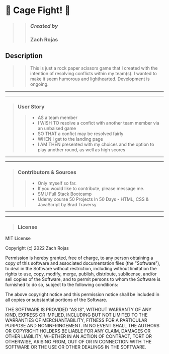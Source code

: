 #  👊 Cage Fight! 👊

>> ### *Created by*
>> ### **Zach Rojas**

## Description

>> This is just a rock paper scissors game that I created with the intention of resolving conflicts within my team(s). 
>> I wanted to make it seem humorous and lighthearted.
>> Development is ongoing.
___
___
> ### **User Story**
>> - AS a team member
>> - I WISH TO resolve a confict with another team member via an unbaised game
>> - SO THAT a confict may be resolved fairly
>> - WHEN I get to the landing page
>> - I AM THEN presented with my choices and the option to play another round, as well as high scores
___
___
> ### **Contributors & Sources**
>> - Only myself so far. 
>> - If you would like to contribute, please message me.
>> - SMU Full Stack Bootcamp
>> - Udemy course 50 Projects In 50 Days - HTML, CSS & JavaScript by Brad Traversy
___
___
> ### **License**
MIT License

Copyright (c) 2022 Zach Rojas

Permission is hereby granted, free of charge, to any person obtaining a copy
of this software and associated documentation files (the "Software"), to deal
in the Software without restriction, including without limitation the rights
to use, copy, modify, merge, publish, distribute, sublicense, and/or sell
copies of the Software, and to permit persons to whom the Software is
furnished to do so, subject to the following conditions:

The above copyright notice and this permission notice shall be included in all
copies or substantial portions of the Software.

THE SOFTWARE IS PROVIDED "AS IS", WITHOUT WARRANTY OF ANY KIND, EXPRESS OR
IMPLIED, INCLUDING BUT NOT LIMITED TO THE WARRANTIES OF MERCHANTABILITY,
FITNESS FOR A PARTICULAR PURPOSE AND NONINFRINGEMENT. IN NO EVENT SHALL THE
AUTHORS OR COPYRIGHT HOLDERS BE LIABLE FOR ANY CLAIM, DAMAGES OR OTHER
LIABILITY, WHETHER IN AN ACTION OF CONTRACT, TORT OR OTHERWISE, ARISING FROM,
OUT OF OR IN CONNECTION WITH THE SOFTWARE OR THE USE OR OTHER DEALINGS IN THE
SOFTWARE.

